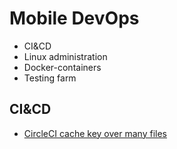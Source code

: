 # Mobile DevOps

- CI&CD
- Linux administration
- Docker-containers
- Testing farm

## CI&CD

- [CircleCI cache key over many files](https://medium.com/@chrisbanes/circleci-cache-key-over-many-files-c9e07f4d471a)
